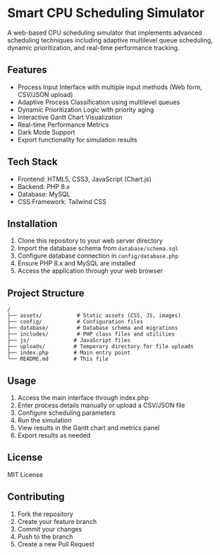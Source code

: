 # Smart CPU Scheduling Simulator

A web-based CPU scheduling simulator that implements advanced scheduling techniques including adaptive multilevel queue scheduling, dynamic prioritization, and real-time performance tracking.

## Features

- Process Input Interface with multiple input methods (Web form, CSV/JSON upload)
- Adaptive Process Classification using multilevel queues
- Dynamic Prioritization Logic with priority aging
- Interactive Gantt Chart Visualization
- Real-time Performance Metrics
- Dark Mode Support
- Export functionality for simulation results

## Tech Stack

- Frontend: HTML5, CSS3, JavaScript (Chart.js)
- Backend: PHP 8.x
- Database: MySQL
- CSS Framework: Tailwind CSS

## Installation

1. Clone this repository to your web server directory
2. Import the database schema from `database/schema.sql`
3. Configure database connection in `config/database.php`
4. Ensure PHP 8.x and MySQL are installed
5. Access the application through your web browser

## Project Structure

```
/
├── assets/           # Static assets (CSS, JS, images)
├── config/           # Configuration files
├── database/         # Database schema and migrations
├── includes/         # PHP class files and utilities
├── js/              # JavaScript files
├── uploads/         # Temporary directory for file uploads
├── index.php        # Main entry point
└── README.md        # This file
```

## Usage

1. Access the main interface through index.php
2. Enter process details manually or upload a CSV/JSON file
3. Configure scheduling parameters
4. Run the simulation
5. View results in the Gantt chart and metrics panel
6. Export results as needed

## License

MIT License

## Contributing

1. Fork the repository
2. Create your feature branch
3. Commit your changes
4. Push to the branch
5. Create a new Pull Request 